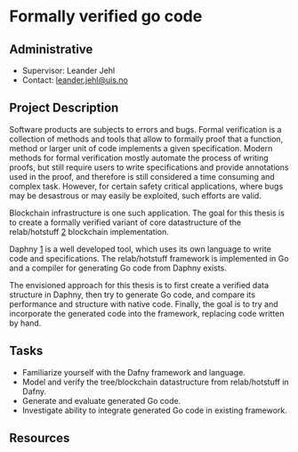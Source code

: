 # Formally verified go code

## Administrative

- Supervisor: Leander Jehl
- Contact: <leander.jehl@uis.no>

## Project Description

Software products are subjects to errors and bugs. 
Formal verification is a collection of methods and tools that allow to formally proof that a function, method or larger unit of code implements a given specification.
Modern methods for formal verification mostly automate the process of writing proofs, but still require users to write specifications and provide annotations used in the proof, and therefore is still considered a time consuming and complex task.
However, for certain safety critical applications, where bugs may be desastrous or may easily be exploited, such efforts are valid.

Blockchain infrastructure is one such application.
The goal for this thesis is to create a formally verified variant of core datastructure of the relab/hotstuff [2] blockchain implementation.


Daphny [1] is a well developed tool, which uses its own language to write code and specifications. 
The relab/hotstuff framework is implemented in Go and a compiler for generating Go code from Daphny exists. 

The envisioned approach for this thesis is to first create a verified data structure in Daphny, then try to generate Go code, and compare its performance and structure with native code. 
Finally, the goal is to try and incorporate the generated code into the framework, replacing code written by hand.

## Tasks
- Familiarize yourself with the Dafny framework and language.
- Model and verify the tree/blockchain datastructure from relab/hotstuff in Dafny.
- Generate and evaluate generated Go code.
- Investigate ability to integrate generated Go code in existing framework.


## Resources
[1]: https://dafny.org/dafny/
[2]: https://github.com/relab/hotstuff/